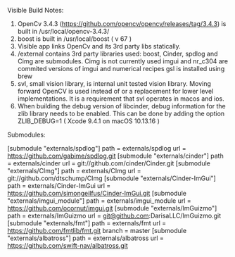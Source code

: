 Visible Build Notes:

1. OpenCv 3.4.3 (https://github.com/opencv/opencv/releases/tag/3.4.3) is built in /usr/local/opencv-3.4.3/
2. boost is built in /usr/local/boost ( v 67 )
2. Visible app links OpenCv and its 3rd party libs statically. 
3. /external contains 3rd party libraries used:
    boost, Cinder, spdlog and Cimg are submodules. Cimg is not currently used
    imgui and nr_c304 are commited versions of imgui and numerical recipes 
    gsl is installed using brew
4. svl, small vision library, is internal unit tested vision library. Moving forward OpenCV is used instead of or a replacement for lower level implementations. It is a requirement that svl operates in macos and ios. 
5. When building the debug version of libcinder, debug information for the zlib library needs to be enabled. This can be done by adding the option ZLIB_DEBUG=1 ( Xcode 9.4.1 on macOS 10.13.16 )

Submodules:

 [submodule "externals/spdlog"]
        path = externals/spdlog
        url = https://github.com/gabime/spdlog.git
[submodule "externals/cinder"]
        path = externals/cinder
        url = git://github.com/cinder/Cinder.git
[submodule "externals/CImg"]
        path = externals/CImg
        url = git://github.com/dtschump/CImg
[submodule "externals/Cinder-ImGui"]
        path = externals/Cinder-ImGui
        url = https://github.com/simongeilfus/Cinder-ImGui.git
[submodule "externals/imgui_module"]
        path = externals/imgui_module
        url = https://github.com/ocornut/imgui.git
[submodule "externals/ImGuizmo"]
        path = externals/ImGuizmo
        url = git@github.com:DarisaLLC/ImGuizmo.git
[submodule "externals/fmt"]
        path = externals/fmt
        url = https://github.com/fmtlib/fmt.git
        branch = master
[submodule "externals/albatross"]
        path = externals/albatross
        url = https://github.com/swift-nav/albatross.git


